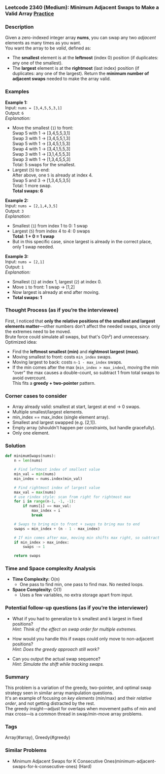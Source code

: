 ### Leetcode 2340 (Medium): Minimum Adjacent Swaps to Make a Valid Array [Practice](https://leetcode.com/problems/minimum-adjacent-swaps-to-make-a-valid-array)

### Description  
Given a zero-indexed integer array **nums**, you can swap any two *adjacent* elements as many times as you want.  
You want the array to be *valid*, defined as:
- The **smallest** element is at the **leftmost** (index 0) position (if duplicates: any one of the smallest).
- The **largest** element is at the **rightmost** (last index) position (if duplicates: any one of the largest).
Return the **minimum number of adjacent swaps** needed to make the array valid.

### Examples  

**Example 1:**  
Input: `nums = [3,4,5,5,3,1]`  
Output: `6`  
*Explanation:*
- Move the smallest (`1`) to front:  
  Swap 5 with 1 → [3,4,5,5,3,1]  
  Swap 3 with 1 → [3,4,5,5,1,3]  
  Swap 5 with 1 → [3,4,5,1,5,3]  
  Swap 4 with 1 → [3,4,1,5,5,3]  
  Swap 3 with 1 → [3,1,4,5,5,3]  
  Swap 3 with 1 → [1,3,4,5,5,3]  
  Total: 5 swaps for the smallest.  
- Largest (`5`) to end:  
  After above, one `5` is already at index 4.  
  Swap 5 and 3 → [1,3,4,5,3,5]  
  Total: 1 more swap.  
  **Total swaps: 6**

**Example 2:**  
Input: `nums = [2,1,4,3,5]`  
Output: `3`  
*Explanation:*
- Smallest (`1`) from index 1 to 0: 1 swap  
- Largest (`5`) from index 4 to 4: 0 swaps  
  **Total: 1 + 0 = 1 swap**
- But in this specific case, since largest is already in the correct place, only 1 swap needed.

**Example 3:**  
Input: `nums = [2,1]`  
Output: `1`  
*Explanation:*
- Smallest (`1`) at index 1, largest (`2`) at index 0.
- Move `1` to front: 1 swap → [1,2]
- Now largest is already at end after moving.
- **Total swaps: 1**

### Thought Process (as if you’re the interviewee)  
First, I noticed that **only the relative positions of the smallest and largest elements matter**—other numbers don't affect the needed swaps, since only the extremes need to be moved.  
Brute force could simulate all swaps, but that's O(n²) and unnecessary.  
Optimized idea:  
- Find the **leftmost smallest (min)** and **rightmost largest (max)**.  
- Moving smallest to front: costs `min_index` swaps.  
- Moving largest to back: costs `n-1 - max_index` swaps.  
- If the min comes after the max (`min_index > max_index`), moving the min "over" the max causes a double-count, so subtract 1 from total swaps to avoid overcount.  
This fits a **greedy + two-pointer** pattern.

### Corner cases to consider  
- Array already valid: smallest at start, largest at end → 0 swaps.
- Multiple smallest/largest elements.
- min_index == max_index (single element array).
- Smallest and largest swapped (e.g. [2,1]).
- Empty array (shouldn't happen per constraints, but handle gracefully).
- Only one element.

### Solution

```python
def minimumSwaps(nums):
    n = len(nums)

    # Find leftmost index of smallest value
    min_val = min(nums)
    min_index = nums.index(min_val)

    # Find rightmost index of largest value
    max_val = max(nums)
    # use rindex style: scan from right for rightmost max
    for i in range(n-1, -1, -1):
        if nums[i] == max_val:
            max_index = i
            break

    # Swaps to bring min to front + swaps to bring max to end
    swaps = min_index + (n - 1 - max_index)

    # If min comes after max, moving min shifts max right, so subtract 1
    if min_index > max_index:
        swaps -= 1

    return swaps
```

### Time and Space complexity Analysis  

- **Time Complexity:** O(n)
  - One pass to find min, one pass to find max. No nested loops.
- **Space Complexity:** O(1)
  - Uses a few variables, no extra storage apart from input.

### Potential follow-up questions (as if you’re the interviewer)  

- What if you had to generalize to k smallest and k largest in fixed positions?  
  *Hint: Think of the effect on swap order for multiple extremes.*

- How would you handle this if swaps could only move to non-adjacent positions?  
  *Hint: Does the greedy approach still work?*

- Can you output the actual swap sequence?  
  *Hint: Simulate the shift while tracking swaps.*

### Summary
This problem is a variation of the greedy, two-pointer, and optimal swap strategy seen in similar array manipulation questions.  
It's an example of focusing on *key elements* (min/max) and their *relative order*, and not getting distracted by the rest.  
The greedy insight—adjust for overlaps when movement paths of min and max cross—is a common thread in swap/min-move array problems.

### Tags
Array(#array), Greedy(#greedy)

### Similar Problems
- Minimum Adjacent Swaps for K Consecutive Ones(minimum-adjacent-swaps-for-k-consecutive-ones) (Hard)
